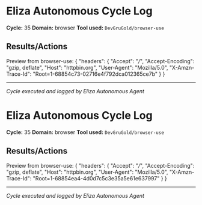 # Eliza Autonomous Cycle Log

**Cycle:** 35
**Domain:** browser
**Tool used:** `DevGruGold/browser-use`

## Results/Actions
Preview from browser-use:
{
  "headers": {
    "Accept": "*/*", 
    "Accept-Encoding": "gzip, deflate", 
    "Host": "httpbin.org", 
    "User-Agent": "Mozilla/5.0", 
    "X-Amzn-Trace-Id": "Root=1-68854c73-02716e4f792dca012365ce7b"
  }
}


---
*Cycle executed and logged by Eliza Autonomous Agent*

# Eliza Autonomous Cycle Log

**Cycle:** 35
**Domain:** browser
**Tool used:** `DevGruGold/browser-use`

## Results/Actions
Preview from browser-use:
{
  "headers": {
    "Accept": "*/*", 
    "Accept-Encoding": "gzip, deflate", 
    "Host": "httpbin.org", 
    "User-Agent": "Mozilla/5.0", 
    "X-Amzn-Trace-Id": "Root=1-68854ea4-4d0d7c5c3e35a5e61e637997"
  }
}


---
*Cycle executed and logged by Eliza Autonomous Agent*